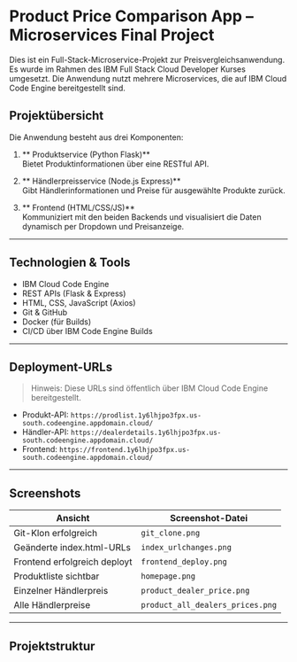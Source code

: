 #  Product Price Comparison App – Microservices Final Project

Dies ist ein Full-Stack-Microservice-Projekt zur Preisvergleichsanwendung. Es wurde im Rahmen des IBM Full Stack Cloud Developer Kurses umgesetzt. Die Anwendung nutzt mehrere Microservices, die auf IBM Cloud Code Engine bereitgestellt sind.

##  Projektübersicht

Die Anwendung besteht aus drei Komponenten:

1. ** Produktservice (Python Flask)**  
   Bietet Produktinformationen über eine RESTful API.

2. ** Händlerpreisservice (Node.js Express)**  
   Gibt Händlerinformationen und Preise für ausgewählte Produkte zurück.

3. ** Frontend (HTML/CSS/JS)**  
   Kommuniziert mit den beiden Backends und visualisiert die Daten dynamisch per Dropdown und Preisanzeige.

---

##  Technologien & Tools

- IBM Cloud Code Engine
- REST APIs (Flask & Express)
- HTML, CSS, JavaScript (Axios)
- Git & GitHub
- Docker (für Builds)
- CI/CD über IBM Code Engine Builds

---

##  Deployment-URLs

> Hinweis: Diese URLs sind öffentlich über IBM Cloud Code Engine bereitgestellt.

-  Produkt-API: `https://prodlist.1y6lhjpo3fpx.us-south.codeengine.appdomain.cloud/`
-  Händler-API: `https://dealerdetails.1y6lhjpo3fpx.us-south.codeengine.appdomain.cloud/`
-  Frontend: `https://frontend.1y6lhjpo3fpx.us-south.codeengine.appdomain.cloud/`

---

##  Screenshots

| Ansicht                    | Screenshot-Datei              |
|---------------------------|-------------------------------|
| Git-Klon erfolgreich       | `git_clone.png`               |
| Geänderte index.html-URLs | `index_urlchanges.png`        |
| Frontend erfolgreich deployt | `frontend_deploy.png`      |
| Produktliste sichtbar      | `homepage.png`                |
| Einzelner Händlerpreis     | `product_dealer_price.png`    |
| Alle Händlerpreise         | `product_all_dealers_prices.png` |

---

##  Projektstruktur

